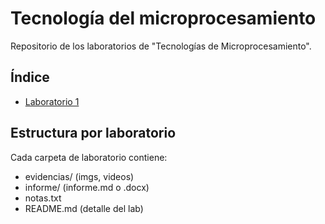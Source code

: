 # Tecnología del microprocesamiento

Repositorio de los laboratorios de "Tecnologías de Microprocesamiento".

## Índice
- [Laboratorio 1](lab1/README.md)

## Estructura por laboratorio
Cada carpeta de laboratorio contiene:
- evidencias/ (imgs, videos)
- informe/ (informe.md o .docx)
- notas.txt
- README.md (detalle del lab)

